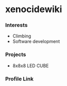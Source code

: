 # xenocidewiki

### Interests

- Climbing
- Software development

### Projects

- 8x8x8 LED CUBE

### Profile Link
